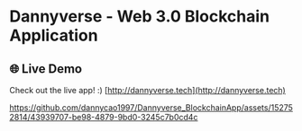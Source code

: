 # Dannyverse - Web 3.0 Blockchain Application

## 🌐 Live Demo 
Check out the live app! :) [http://dannyverse.tech](http://dannyverse.tech) 

https://github.com/dannycao1997/Dannyverse_BlockchainApp/assets/152752814/43939707-be98-4879-9bd0-3245c7b0cd4c



